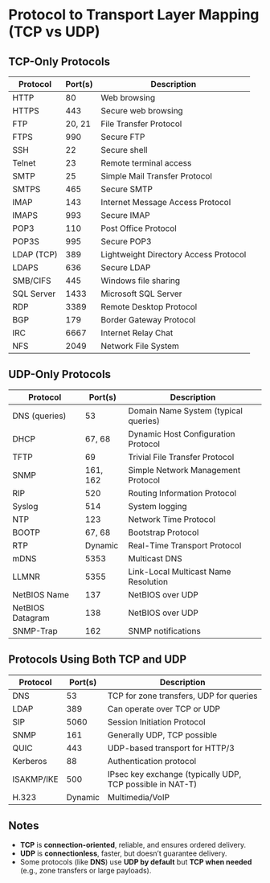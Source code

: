 # Protocol to Transport Layer Mapping (TCP vs UDP)

## TCP-Only Protocols

| Protocol      | Port(s)   | Description                              |
|---------------|-----------|------------------------------------------|
| HTTP          | 80        | Web browsing                             |
| HTTPS         | 443       | Secure web browsing                      |
| FTP           | 20, 21    | File Transfer Protocol                   |
| FTPS          | 990       | Secure FTP                               |
| SSH           | 22        | Secure shell                             |
| Telnet        | 23        | Remote terminal access                   |
| SMTP          | 25        | Simple Mail Transfer Protocol            |
| SMTPS         | 465       | Secure SMTP                              |
| IMAP          | 143       | Internet Message Access Protocol         |
| IMAPS         | 993       | Secure IMAP                              |
| POP3          | 110       | Post Office Protocol                     |
| POP3S         | 995       | Secure POP3                              |
| LDAP (TCP)    | 389       | Lightweight Directory Access Protocol    |
| LDAPS         | 636       | Secure LDAP                              |
| SMB/CIFS      | 445       | Windows file sharing                     |
| SQL Server    | 1433      | Microsoft SQL Server                     |
| RDP           | 3389      | Remote Desktop Protocol                  |
| BGP           | 179       | Border Gateway Protocol                  |
| IRC           | 6667      | Internet Relay Chat                      |
| NFS           | 2049      | Network File System                      |

## UDP-Only Protocols

| Protocol      | Port(s)   | Description                              |
|---------------|-----------|------------------------------------------|
| DNS (queries) | 53        | Domain Name System (typical queries)     |
| DHCP          | 67, 68    | Dynamic Host Configuration Protocol      |
| TFTP          | 69        | Trivial File Transfer Protocol           |
| SNMP          | 161, 162  | Simple Network Management Protocol       |
| RIP           | 520       | Routing Information Protocol             |
| Syslog        | 514       | System logging                           |
| NTP           | 123       | Network Time Protocol                    |
| BOOTP         | 67, 68    | Bootstrap Protocol                       |
| RTP           | Dynamic   | Real-Time Transport Protocol             |
| mDNS          | 5353      | Multicast DNS                            |
| LLMNR         | 5355      | Link-Local Multicast Name Resolution     |
| NetBIOS Name  | 137       | NetBIOS over UDP                         |
| NetBIOS Datagram | 138    | NetBIOS over UDP                         |
| SNMP-Trap     | 162       | SNMP notifications                       |

## Protocols Using Both TCP and UDP

| Protocol      | Port(s)   | Description                              |
|---------------|-----------|------------------------------------------|
| DNS           | 53        | TCP for zone transfers, UDP for queries  |
| LDAP          | 389       | Can operate over TCP or UDP              |
| SIP           | 5060      | Session Initiation Protocol              |
| SNMP          | 161       | Generally UDP, TCP possible              |
| QUIC          | 443       | UDP-based transport for HTTP/3           |
| Kerberos      | 88        | Authentication protocol                  |
| ISAKMP/IKE    | 500       | IPsec key exchange (typically UDP, TCP possible in NAT-T) |
| H.323         | Dynamic   | Multimedia/VoIP                          |

## Notes

- **TCP** is **connection-oriented**, reliable, and ensures ordered delivery.
- **UDP** is **connectionless**, faster, but doesn’t guarantee delivery.
- Some protocols (like **DNS**) use **UDP by default** but **TCP when needed** (e.g., zone transfers or large payloads).
